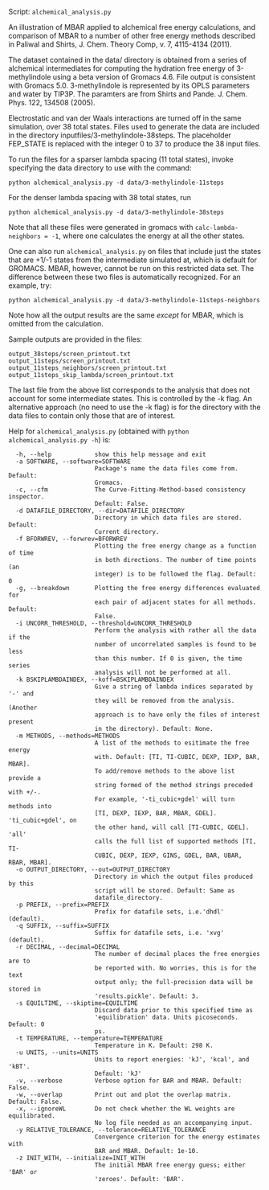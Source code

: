 Script: `alchemical_analysis.py`

An illustration of MBAR applied to alchemical free energy
calculations, and comparison of MBAR to a number of other free energy
methods described in Paliwal and Shirts, J. Chem. Theory Comp, v. 7,
4115-4134 (2011).

The dataset contained in the data/ directory is obtained from a series
of alchemical intermediates for computing the hydration free energy of
3-methylindole using a beta version of Gromacs 4.6. File output is
consistent with Gromacs 5.0. 3-methylindole is represented by its OPLS
parameters and water by TIP3P.  The paramters are from Shirts and
Pande. J. Chem. Phys. 122, 134508 (2005).

Electrostatic and van der Waals interactions are turned off in the same
simulation, over 38 total states.  Files used to generate the data are
included in the directory inputfiles/3-methylindole-38steps. The
placeholder FEP_STATE is replaced with the integer 0 to 37 to produce
the 38 input files.

To run the files for a sparser lambda spacing (11 total states),
invoke specifying the data directory to use with the command:

`python alchemical_analysis.py -d data/3-methylindole-11steps`

For the denser lambda spacing with 38 total states, run

`python alchemical_analysis.py -d data/3-methylindole-38steps`

Note that all these files were generated in gromacs with `calc-lambda-neighbors = -1`, where one calculates 
the energy at all the other states.

One can also run `alchemical_analysis.py` on files that include just the
states that are +1/-1 states from the intermediate simulated at, which
is default for GROMACS. MBAR, however, cannot be run on this
restricted data set.  The difference between these two files is
automatically recognized. For an example, try:

`python alchemical_analysis.py -d data/3-methylindole-11steps-neighbors`

Note how all the output results are the same _except_ for MBAR, which
is omitted from the calculation.

Sample outputs are provided in the files:  
```
output_38steps/screen_printout.txt
output_11steps/screen_printout.txt
output_11steps_neighbors/screen_printout.txt
output_11steps_skip_lambda/screen_printout.txt
```

The last file from the above list corresponds to the analysis that does not account for some intermediate
states. This is controlled by the -k flag. An alternative approach (no need to use the -k flag) is for the
directory with the data files to contain only those that are of interest.

Help for `alchemical_analysis.py` (obtained with `python alchemical_analysis.py -h`) is:

```Options:
  -h, --help            show this help message and exit
  -a SOFTWARE, --software=SOFTWARE
                        Package's name the data files come from. Default:
                        Gromacs.
  -c, --cfm             The Curve-Fitting-Method-based consistency inspector.
                        Default: False.
  -d DATAFILE_DIRECTORY, --dir=DATAFILE_DIRECTORY
                        Directory in which data files are stored. Default:
                        Current directory.
  -f BFORWREV, --forwrev=BFORWREV
                        Plotting the free energy change as a function of time
                        in both directions. The number of time points (an
                        integer) is to be followed the flag. Default: 0
  -g, --breakdown       Plotting the free energy differences evaluated for
                        each pair of adjacent states for all methods. Default:
                        False.
  -i UNCORR_THRESHOLD, --threshold=UNCORR_THRESHOLD
                        Perform the analysis with rather all the data if the
                        number of uncorrelated samples is found to be less
                        than this number. If 0 is given, the time series
                        analysis will not be performed at all.
  -k BSKIPLAMBDAINDEX, --koff=BSKIPLAMBDAINDEX
                        Give a string of lambda indices separated by '-' and
                        they will be removed from the analysis. (Another
                        approach is to have only the files of interest present
                        in the directory). Default: None.
  -m METHODS, --methods=METHODS
                        A list of the methods to esitimate the free energy
                        with. Default: [TI, TI-CUBIC, DEXP, IEXP, BAR, MBAR].
                        To add/remove methods to the above list provide a
                        string formed of the method strings preceded with +/-.
                        For example, '-ti_cubic+gdel' will turn methods into
                        [TI, DEXP, IEXP, BAR, MBAR, GDEL]. 'ti_cubic+gdel', on
                        the other hand, will call [TI-CUBIC, GDEL]. 'all'
                        calls the full list of supported methods [TI, TI-
                        CUBIC, DEXP, IEXP, GINS, GDEL, BAR, UBAR, RBAR, MBAR].
  -o OUTPUT_DIRECTORY, --out=OUTPUT_DIRECTORY
                        Directory in which the output files produced by this
                        script will be stored. Default: Same as
                        datafile_directory.
  -p PREFIX, --prefix=PREFIX
                        Prefix for datafile sets, i.e.'dhdl' (default).
  -q SUFFIX, --suffix=SUFFIX
                        Suffix for datafile sets, i.e. 'xvg' (default).
  -r DECIMAL, --decimal=DECIMAL
                        The number of decimal places the free energies are to
                        be reported with. No worries, this is for the text
                        output only; the full-precision data will be stored in
                        'results.pickle'. Default: 3.
  -s EQUILTIME, --skiptime=EQUILTIME
                        Discard data prior to this specified time as
                        'equilibration' data. Units picoseconds. Default: 0
                        ps.
  -t TEMPERATURE, --temperature=TEMPERATURE
                        Temperature in K. Default: 298 K.
  -u UNITS, --units=UNITS
                        Units to report energies: 'kJ', 'kcal', and 'kBT'.
                        Default: 'kJ'
  -v, --verbose         Verbose option for BAR and MBAR. Default: False.
  -w, --overlap         Print out and plot the overlap matrix. Default: False.
  -x, --ignoreWL        Do not check whether the WL weights are equilibrated.
                        No log file needed as an accompanying input.
  -y RELATIVE_TOLERANCE, --tolerance=RELATIVE_TOLERANCE
                        Convergence criterion for the energy estimates with
                        BAR and MBAR. Default: 1e-10.
  -z INIT_WITH, --initialize=INIT_WITH
                        The initial MBAR free energy guess; either 'BAR' or
                        'zeroes'. Default: 'BAR'.
```
